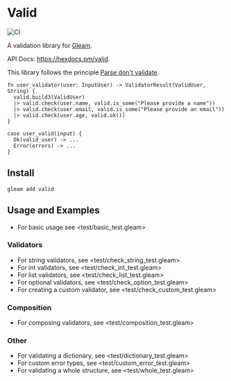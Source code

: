 # Valid

![CI](https://github.com/sporto/gleam-valid/workflows/test/badge.svg?branch=main)

A validation library for [Gleam](https://gleam.run/).

API Docs: <https://hexdocs.pm/valid>.

This library follows the principle [Parse don't validate](https://lexi-lambda.github.io/blog/2019/11/05/parse-don-t-validate/).

```gleam
fn user_validator(user: InputUser) -> ValidatorResult(ValidUser, String) {
  valid.build3(ValidUser)
  |> valid.check(user.name, valid.is_some("Please provide a name"))
  |> valid.check(user.email, valid.is_some("Please provide an email"))
  |> valid.check(user.age, valid.ok())
}

case user_valid(input) {
  Ok(valid_user) -> ...
  Error(errors) -> ...
}
```

## Install

```
gleam add valid
```

## Usage and Examples

- For basic usage see <test/basic_test.gleam>

### Validators

- For string validators, see <test/check_string_test.gleam>
- For int validators, see <test/check_int_test.gleam>
- For list validators, see <test/check_list_test.gleam>
- For optional validators, see <test/check_option_test.gleam>
- For creating a custom validator, see <test/check_custom_test.gleam>

### Composition

- For composing validators, see <test/composition_test.gleam>

### Other

- For validating a dictionary, see <test/dictionary_test.gleam>
- For custom error types, see <test/custom_error_test.gleam>
- For validating a whole structure, see <test/whole_test.gleam>
